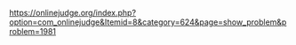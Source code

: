 https://onlinejudge.org/index.php?option=com_onlinejudge&Itemid=8&category=624&page=show_problem&problem=1981
